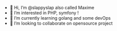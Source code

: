 - 👋 Hi, I’m @slappyslap also called Maxime 
- 👀 I’m interested in PHP, symfony !
- 🌱 I’m currently learning golang and some devOps
- 💞️ I’m looking to collaborate on opensource project
